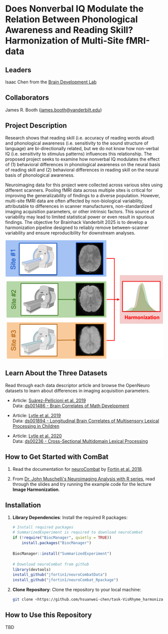 # Does Nonverbal IQ Modulate the Relation Between Phonological Awareness and Reading Skill? Harmonization of Multi-Site fMRI-data

## Leaders

Isaac Chen from the [Brain Development Lab](https://lab.vanderbilt.edu/boothlab/)

## Collaborators

James R. Booth (james.booth@vanderbilt.edu)

## Project Description

Research shows that reading skill (i.e. accuracy of reading words aloud) and phonological awareness (i.e. sensitivity to the sound structure of language) are bi-directionally related, but we do not know how non-verbal IQ (i.e. sensitivity to stimulus patterns) influences this relationship. The proposed project seeks to examine how nonverbal IQ modulates the effect of (1) behavioral differences in phonological awareness on the neural basis of reading skill and (2) behavioral differences in reading skill on the neural basis of phonological awareness.

Neuroimaging data for this project were collected across various sites using different scanners. Pooling fMRI data across multiple sites is critical for improving the generalizability of findings to a diverse population. However, multi-site fMRI data are often affected by non-biological variability, attributable to differences in scanner manufacturers, non-standardized imaging acquisition parameters, or other intrinsic factors. This source of variability may lead to limited statistical power or even result in spurious findings. The objective for Brainhack Vanderbilt 2025 is to develop a harmonization pipeline designed to reliably remove between-scanner variability and ensure reproducibility for downstream analyses.

![fMRI_harmonization](fMRI_harmonization.png)

## Learn About the Three Datasets

Read through each data descriptor article and browse the OpenNeuro datasets to learn about differences in imaging acquisition parameters.

- Article: [Suárez-Pellicioni et al. 2019](/data_descriptor/PellicioniLytle.SD.2019.pdf) <br>
   Data: [ds001486 - Brain Correlates of Math Development](https://openneuro.org/datasets/ds001486/versions/1.3.1)

-  Article: [Lytle et al. 2019](/data_descriptor/LytleMcNorgan.SD.2019.pdf) <br>
   Data: [ds001894 - Longitudinal Brain Correlates of Multisensory Lexical Processing in Children](https://openneuro.org/datasets/ds001894/versions/1.4.2)

- Article: [Lytle et al. 2020](/data_descriptor/LytleBitan.DB.2020.pdf) <br>
   Data: [ds00236 - Cross-Sectional Multidomain Lexical Processing](https://openneuro.org/datasets/ds002236/versions/1.1.1)

## How to Get Started with ComBat

1. Read the documentation for [neuroCombat](https://github.com/Jfortin1/ComBatHarmonization) by [Fortin et al. 2018](https://pmc.ncbi.nlm.nih.gov/articles/PMC5845848/).

2. From [Dr. John Muschelli's Neuroimaging Analysis with R series](https://johnmuschelli.com/imaging_in_r/#21_Schedule), read through the slides and try running the example code for the lecture **Image Harmonization**.

## Installation

1. **Library Dependencies**:
   Install the required R packages:

   ```r
   # Install required packages
   # SummarizedExperiment is required to download neuroCombat
   if (!require("BiocManager", quietly = TRUE))
       install.packages("BiocManager")

   BiocManager::install("SummarizedExperiment")

   # Download neuroCombat from github
   library(devtools)
   install_github("jfortin1/neuroCombatData")
   install_github("jfortin1/neuroCombat_Rpackage")
   ```
2. **Clone Repository**:
Clone the repository to your local machine:

   ```bash
   git clone <https://github.com/hsuanwei-chen/task-VisRhyme_harmonization.git>
   ```

## How to Use this Repository

TBD

